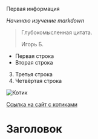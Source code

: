 Первая информация

*Начинаю изучение markdown*

> Глубокомысленная цитата.
>
> Игорь Б.

- Первая строка
- Вторая строка
3. Третья строка
4. Четвёртая строка

![Котик](https://klike.net/uploads/posts/2019-07/1564314090_3.jpg)

[Ссылка на сайт с котиками](https://klike.net/844-nyashnye-kotiki-milye-kartinki-30-foto.html)

# Заголовок